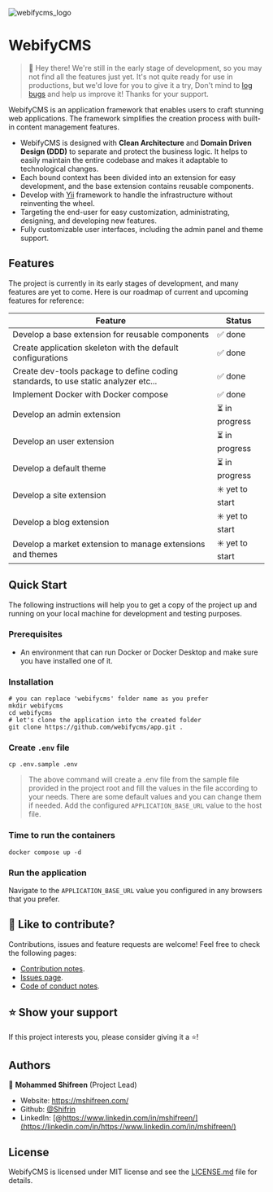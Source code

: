 ![webifycms_logo](https://github.com/webifycms/app/assets/7717399/484aa370-d08d-434a-9c60-874efe5ccaa6)

# WebifyCMS

> 👋 Hey there! We're still in the early stage of development, so you may not find all the features just yet. It's not quite ready for use in productions, but we'd love for you to give it a try, Don't mind to [log bugs](https://github.com/webifycms/app/issues) and help us improve it! Thanks for your support.

WebifyCMS is an application framework that enables users to craft stunning web applications. The framework simplifies the creation process with built-in content management features.

* WebifyCMS is designed with **Clean Architecture** and **Domain Driven Design (DDD)** to separate and protect the business logic. It helps to easily maintain the entire codebase and makes it adaptable to technological changes.
* Each bound context has been divided into an extension for easy development, and the base extension contains reusable components.
* Develop with [Yii](https://www.yiiframework.com/) framework to handle the infrastructure without reinventing the wheel.
* Targeting the end-user for easy customization, administrating, designing, and developing new features.
* Fully customizable user interfaces, including the admin panel and theme support.

## Features

The project is currently in its early stages of development, and many features are yet to come. Here is our roadmap of current and upcoming features for reference:

| Feature | Status |
| --- | --- |
| Develop a base extension for reusable components | ✅ done |
| Create application skeleton with the default configurations | ✅ done |
| Create dev-tools package to define coding standards, to use static analyzer etc... | ✅ done |
| Implement Docker with Docker compose | ✅ done |
| Develop an admin extension | ⏳ in progress |
| Develop an user extension | ⏳ in progress |
| Develop a default theme | ⏳ in progress |
| Develop a site extension | ✳️ yet to start |
| Develop a blog extension | ✳️ yet to start |
| Develop a market extension to manage extensions and themes | ✳️ yet to start |

## Quick Start

The following instructions will help you to get a copy of the project up and running on your local machine for development and testing purposes.

### Prerequisites

* An environment that can run Docker or Docker Desktop and make sure you have installed one of it.

### Installation

```console
# you can replace 'webifycms' folder name as you prefer
mkdir webifycms
cd webifycms
# let's clone the application into the created folder
git clone https://github.com/webifycms/app.git .
```

### Create `.env` file

```console
cp .env.sample .env
```

> The above command will create a .env file from the sample file provided in the project root and fill the values in the file according to your needs. There are some default values and you can change them if needed. Add the configured `APPLICATION_BASE_URL` value to the host file.

### Time to run the containers

```console
docker compose up -d
```

### Run the application

Navigate to the `APPLICATION_BASE_URL` value you configured in any browsers that you prefer.

## 🤝 Like to contribute?

Contributions, issues and feature requests are welcome! Feel free to check the following pages:

* [Contribution notes](https://github.com/webifycms/app/blob/main/CONTRIBUTING.md).
* [Issues page](https://github.com/webifycms/app/issues).
* [Code of conduct notes](https://github.com/webifycms/app/blob/main/CODE_OF_CONDUCT.md).

## ⭐️ Show your support

If this project interests you, please consider giving it a ⭐️!

## Authors

👤 **Mohammed Shifreen** (Project Lead)

* Website: <https://mshifreen.com/>
* Github: [@Shifrin](https://github.com/Shifrin)
* LinkedIn: [@https://www.linkedin.com/in/mshifreen/](https://linkedin.com/in/https://www.linkedin.com/in/mshifreen/)

## License

WebifyCMS is licensed under MIT license and see the [LICENSE.md](https://github.com/webifycms/app/blob/main/LICENSE.md) file for details.
